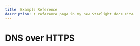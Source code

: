 ```yaml
---
title: Example Reference
description: A reference page in my new Starlight docs site.
---
```


# DNS over HTTPS
